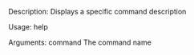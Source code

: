 Description:
  Displays a specific command description

Usage:
  help <arguments>

Arguments:
  command  The command name
